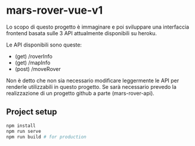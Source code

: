 # mars-rover-vue-v1
Lo scopo di questo progetto è immaginare e poi sviluppare una interfaccia frontend basata sulle 3 API attualmente disponibili su heroku. 

Le API disponibili sono queste:
* (get) /roverInfo
* (get) /mapInfo
* (post) /moveRover

Non è detto che non sia necessario modificare leggermente le API per renderle utilizzabili in questo progetto.
Se sarà necessario prevedo la realizzazione di un progetto github a parte (mars-rover-api).


## Project setup
```sh
npm install
npm run serve
npm run build # for production
```

